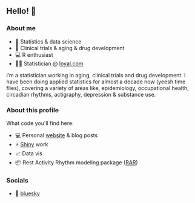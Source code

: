## Hello! 👋

### About me

-   🧮 Statistics & data science
-   💊 Clinical trials & aging & drug development
-   💻 R enthusiast
-   👩‍💻 Statistician \@ [loyal.com](https://loyal.com)

I’m a statistician working in aging, clinical trials and drug development. I have been doing applied statistics for almost a decade now (yeesh time flies), covering a variety of areas like, epidemiology, occupational health, circadian rhythms, actigraphy, depression & substance use.

### About this profile

What code you'll find here:

-   💻 Personal [website](https://github.com/JessLGraves/jesslgraves.github.io) & blog posts
-   ⚡ [Shiny](https://github.com/JessLGraves/skyrim-alchemy) work
-   📈 Data vis
-   📦 Rest Activity Rhythm modeling package ([RAR](https://github.com/JessLGraves/RAR))

### Socials

-   🦋 [bluesky](https://bsky.app/profile/jessgraves.bsky.social)

<!--
**JessLGraves/jesslgraves** is a ✨ _special_ ✨ repository because its `README.md` (this file) appears on your GitHub profile.

Here are some ideas to get you started:

- 🔭 I’m currently working on ...
- 🌱 I’m currently learning ...
- 👯 I’m looking to collaborate on ...
- 🤔 I’m looking for help with ...
- 💬 Ask me about ...
- 📫 How to reach me: ...
- 😄 Pronouns: ...
- ⚡ Fun fact: ...
-->
